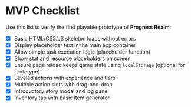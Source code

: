 # MVP Checklist

Use this list to verify the first playable prototype of **Progress Realm**:

- [x] Basic HTML/CSS/JS skeleton loads without errors
- [x] Display placeholder text in the main app container
- [x] Allow simple task execution logic (placeholder function)
- [x] Show stat and resource placeholders on screen
- [x] Ensure page reload keeps game state using `localStorage` (optional for prototype)
- [x] Leveled actions with experience and tiers
- [x] Multiple action slots with drag-and-drop
- [x] Introductory story modal and log panel
- [x] Inventory tab with basic item generator
